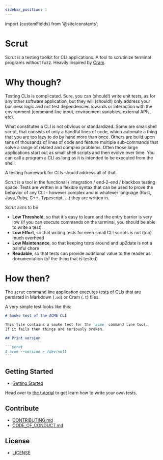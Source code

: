 ```yaml
---
sidebar_position: 1
---
```



import {customFields} from '@site/constants';


# Scrut

Scrut is a testing toolkit for CLI applications. A tool to scrutinize terminal programs without fuzz. Heavily inspired by [Cram](https://github.com/brodie/cram).

# Why though?

Testing CLIs is complicated. Sure, you can (should!) write unit tests, as for any other software application, but they will (should!) only address your business logic and not test dependencies towards or interaction with the environment (command line input, environment variables, external APIs, etc).

What constitutes a CLI is not obvious or standardized. Some are small shell script, that consists of only a handful lines of code, which automate a thing that you are too lazy to do by hand more than once. Others are build upon tens of thousands of lines of code and feature multiple sub-commands that solve a range of related and complex problems. Often those large applications start out as small shell scripts and then evolve over time. You can call a program a CLI as long as it is intended to be executed from the shell.

A testing framework for CLIs should address all of that.

Scrut is a tool in the functional / integration / end-2-end / blackbox testing space. Tests are written in a flexible syntax that can be used to prove the behavior of any CLI - however complex and in whatever language (Rust, Java, Ruby, C++, Typescript, ...) they are written in.

Scrut aims to be

- **Low Threshold**, so that it's easy to learn and the entry barrier is very low (if you can execute commands on the terminal, you should be able to write a test)
- **Low Effort**, so that writing tests for even small CLI scripts is not (too) much overhead
- **Low Maintenance**, so that keeping tests around and up2date is not a painful chore
- **Readable**, so that tests can provide additional value to the reader as documentation (of the thing that is tested)

# How then?

The `scrut` command line application executes tests of CLIs that are persisted in Markdown (`.md`) or Cram (`.t`) files.

A very simple test looks like this:

````markdown
# Smoke test of the ACME CLI

This file contains a smoke test for the `acme` command line tool.
If it fails then things are seriously broken.

## Print version

```scrut
$ acme --version > /dev/null
```
````


<FbInternalOnly>

## Getting Started

- [Getting Started](docs/fb/)


</FbInternalOnly>

<OssOnly>

Head over to [the tutorial](tutorial.md) to get learn how to write your own tests.

## Contribute

<ul>
    <li>
        <a href={ customFields.ossRepoUrl + "/blob/main/CONTRIBUTING.md" }>CONTRIBUTING.md</a>
    </li>
    <li>
        <a href={ customFields.ossRepoUrl + "/blob/main/CODE_OF_CONDUCT.md" }>CODE_OF_CONDUCT.md</a>
    </li>
</ul>

## License

<ul>
    <li>
        <a href={ customFields.ossRepoUrl + "/blob/main/LICENSE" }>LICENSE</a>
    </li>
</ul>

</OssOnly>
